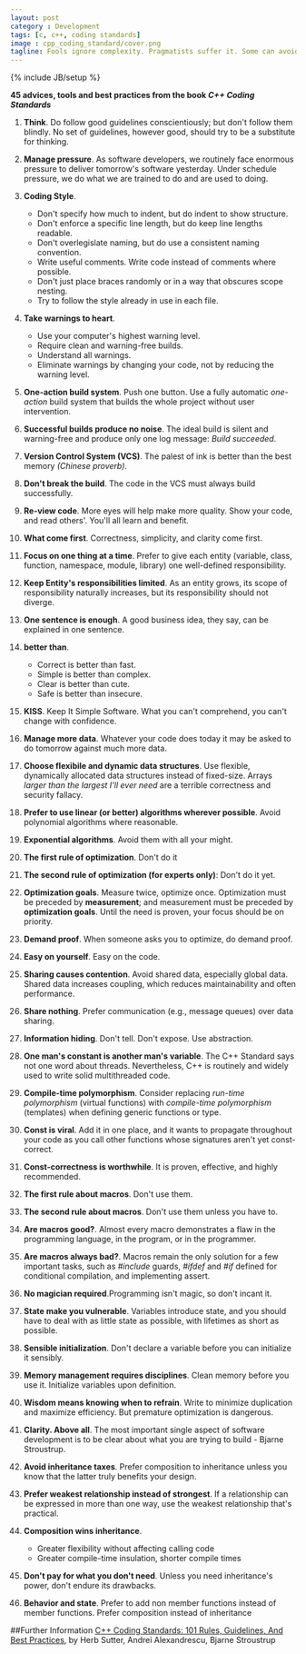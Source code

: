 ```yaml
---
layout: post
category : Development
tags: [c, c++, coding standards]
image : cpp_coding_standard/cover.png
tagline: Fools ignore complexity. Pragmatists suffer it. Some can avoid it. Geniuses remove it.
---
```

{% include JB/setup %}

**45 advices, tools and best practices from the book *C++ Coding Standards***

<!--more-->

1. **Think**. Do follow good guidelines conscientiously; but don't follow them blindly. No set of guidelines, however good, should try to be a substitute for thinking.

2. **Manage pressure**. As software developers, we routinely face enormous pressure to deliver tomorrow's software yesterday. Under schedule pressure, we do what we are trained to do and are used to doing. 

3. **Coding Style**.

	* Don't specify how much to indent, but do indent to show structure.
	* Don't enforce a specific line length, but do keep line lengths readable.
	* Don't overlegislate naming, but do use a consistent naming convention.
	* Write useful comments. Write code instead of comments where possible.
	* Don't just place braces randomly or in a way that obscures scope nesting.
	* Try to follow the style already in use in each file.


4. **Take warnings to heart**.

	* Use your computer's highest warning level.
	* Require clean and warning-free builds.
	* Understand all warnings.
	* Eliminate warnings by changing your code, not by reducing the warning level.

5. **One-action build system**. Push one button. Use a fully automatic *one-action* build system that builds the whole project without user intervention.

6. **Successful builds produce no noise**. The ideal build is silent and warning-free and produce only one log message: *Build succeeded*.

7. **Version Control System (VCS)**. The palest of ink is better than the best memory *(Chinese proverb)*.

8. **Don't break the build**. The code in the VCS must always build successfully.

9. **Re-view code**. More eyes will help make more quality. Show your code, and read others'. You'll all learn and benefit.

10. **What come first**. Correctness, simplicity, and clarity come first.

11. **Focus on one thing at a time**. Prefer to give each entity (variable, class, function, namespace, module, library) one well-defined responsibility.

12. **Keep Entity's responsibilities limited**. As an entity grows, its scope of responsibility naturally increases, but its responsibility should not diverge.

13. **One sentence is enough**. A good business idea, they say, can be explained in one sentence.

14. **better than**.

	* Correct is better than fast.
	* Simple is better than complex.
	* Clear is better than cute.
	* Safe is better than insecure.

15. **KISS**. Keep It Simple Software. What you can't comprehend, you can't change with confidence.

16. **Manage more data**. Whatever your code does today it may be asked to do tomorrow against much more data.

17. **Choose flexibile and dynamic data structures**. Use flexible, dynamically allocated data structures instead of fixed-size. Arrays *larger than the largest I'll ever need* are a terrible correctness and security fallacy.

18. **Prefer to use linear (or better) algorithms wherever possible**. Avoid polynomial algorithms where reasonable.

19. **Exponential algorithms**. Avoid them with all your might.

20. **The first rule of optimization**. Don't do it

21. **The second rule of optimization (for experts only)**: Don't do it yet.

22. **Optimization goals**. Measure twice, optimize once. Optimization
must be preceded by **measurement**; and measurement must be preceded by **optimization goals**. Until the need is proven, your focus should be on priority.

23. **Demand proof**. When someone asks you to optimize, do demand proof.

24. **Easy on yourself**. Easy on the code.

24. **Sharing causes contention**. Avoid shared data, especially global data. Shared data increases coupling, which reduces maintainability and often performance.

25. **Share nothing**. Prefer communication (e.g., message queues) over data sharing.

26. **Information hiding**. Don't tell. Don't expose. Use abstraction.

27. **One man's constant is another man's variable**. The C++ Standard says not one word about threads. Nevertheless, C++ is routinely and widely used to write solid multithreaded code.

28. **Compile-time polymorphism**. Consider replacing *run-time polymorphism* (virtual functions) with *compile-time polymorphism* (templates) when defining generic functions or type.

29. **Const is viral**. Add it in one place, and it wants to propagate throughout your code as you call other functions whose signatures aren't yet const-correct.

30. **Const-correctness is worthwhile**. It is proven, effective, and highly recommended.

31. **The first rule about macros**. Don't use them.

32. **The second rule about macros**. Don't use them unless you have to. 

33. **Are macros good?**. Almost every macro demonstrates a flaw in the programming language, in the program, or in the programmer.

34. **Are macros always bad?**. Macros remain the only solution for a few important tasks, such as *#include* guards, *#ifdef* and *#if* defined for conditional compilation, and implementing assert.

35. **No magician required**.Programming isn't magic, so don't incant it.

36. **State make you vulnerable**. Variables introduce state, and you should have to deal with as little state as possible, with lifetimes as short as possible.

37. **Sensible initialization**. Don't declare a variable before you can initialize it sensibly.

38. **Memory management requires disciplines**. Clean memory before you use it. Initialize variables upon definition.

39. **Wisdom means knowing when to refrain**. Write to minimize duplication and maximize efficiency. But premature optimization is dangerous.
 
40.  **Clarity. Above all**. The most important single aspect of software development is to be clear about what you are trying to build - Bjarne Stroustrup.

41. **Avoid inheritance taxes**. Prefer composition to inheritance unless you know that the latter truly benefits your design.

42. **Prefer weakest relationship instead of strongest**. If a relationship can be expressed in more than one way, use the weakest relationship that's practical.

43. **Composition wins inheritance**.

	* Greater flexibility without affecting calling code
	* Greater compile-time insulation, shorter compile times

44. **Don't pay for what you don't need**. Unless you need inheritance's power, don't endure its drawbacks.

45. **Behavior and state**. Prefer to add non member functions instead of member functions. Prefer composition instead of inheritance


##Further Information
[C++ Coding Standards: 101 Rules, Guidelines, And Best Practices](http://www.amazon.it/Coding-Standards-Rules-Guidelines-Practices/dp/0321113586), by Herb Sutter, Andrei Alexandrescu, Bjarne Stroustrup

